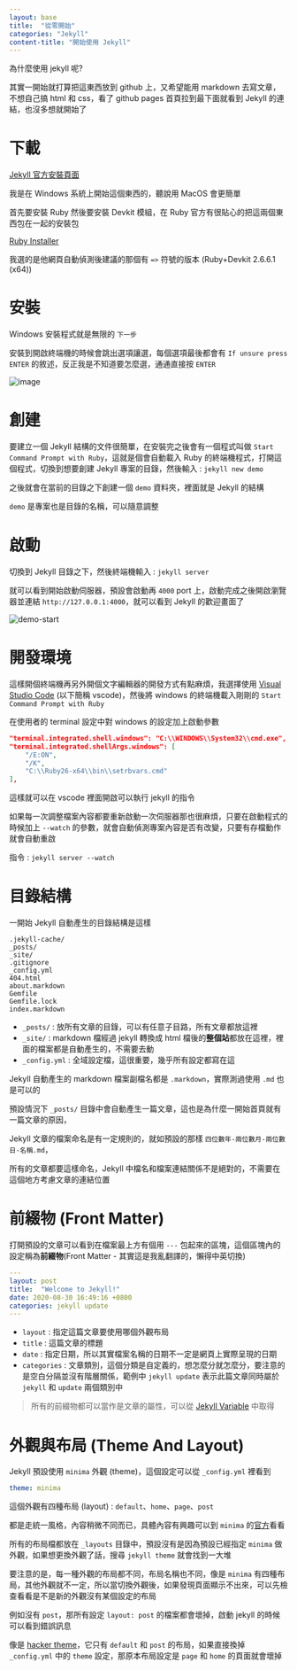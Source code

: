 ```yaml
---
layout: base
title:  "從零開始"
categories: "Jekyll"
content-title: "開始使用 Jekyll"
---
```


為什麼使用 jekyll 呢?

其實一開始就打算把這東西放到 github 上，又希望能用 markdown 去寫文章，不想自己搞 html 和 css，看了 github pages 首頁拉到最下面就看到 Jekyll 的連結，也沒多想就開始了

# 下載

[Jekyll 官方安裝頁面](https://jekyllrb.com/docs/installation/)

我是在 Windows 系統上開始這個東西的，聽說用 MacOS 會更簡單

首先要安裝 Ruby 然後要安裝 Devkit 模組，在 Ruby 官方有很貼心的把這兩個東西包在一起的安裝包

[Ruby Installer](https://rubyinstaller.org/downloads/)

我選的是他網頁自動偵測後建議的那個有 `=>` 符號的版本 (Ruby+Devkit 2.6.6.1 (x64))

# 安裝

Windows 安裝程式就是無限的 `下一步`

安裝到開啟終端機的時候會跳出選項讓選，每個選項最後都會有 `If unsure press ENTER` 的敘述，反正我是不知道要怎麼選，通通直接按 `ENTER`

![image]({{site.baseurl}}/assets/image/ruby-installation.png)


# 創建

要建立一個 Jekyll 結構的文件很簡單，在安裝完之後會有一個程式叫做 `Start Command Prompt with Ruby`，這就是個會自動載入 Ruby 的終端機程式，打開這個程式，切換到想要創建 Jekyll 專案的目錄，然後輸入 : `jekyll new demo`

之後就會在當前的目錄之下創建一個 `demo` 資料夾，裡面就是 Jekyll 的結構

`demo` 是專案也是目錄的名稱，可以隨意調整

# 啟動

切換到 Jekyll 目錄之下，然後終端機輸入 : `jekyll server`

就可以看到開始啟動伺服器，預設會啟動再 `4000` port 上，啟動完成之後開啟瀏覽器並連結
`http://127.0.0.1:4000`，就可以看到 Jekyll 的歡迎畫面了

![demo-start]({{site.baseurl}}/assets/image/jekyll-demo-start.png)

# 開發環境

這樣開個終端機再另外開個文字編輯器的開發方式有點麻煩，我選擇使用 [Visual Studio Code](https://code.visualstudio.com/) (以下簡稱 vscode)，然後將 windows 的終端機載入剛剛的 `Start Command Prompt with Ruby`

在使用者的 terminal 設定中對 windows 的設定加上啟動參數

```json
"terminal.integrated.shell.windows": "C:\\WINDOWS\\System32\\cmd.exe",
"terminal.integrated.shellArgs.windows": [
    "/E:ON",
    "/K",
    "C:\\Ruby26-x64\\bin\\setrbvars.cmd"
],
```

這樣就可以在 vscode 裡面開啟可以執行 jekyll 的指令

如果每一次調整檔案內容都要重新啟動一次伺服器那也很麻煩，只要在啟動程式的時候加上 `--watch` 的參數，就會自動偵測專案內容是否有改變，只要有存檔動作就會自動重啟

指令 : `jekyll server --watch`

# 目錄結構

一開始 Jekyll 自動產生的目錄結構是這樣

```
.jekyll-cache/
_posts/
_site/
.gitignore
_config.yml
404.html
about.markdown
Gemfile
Gemfile.lock
index.markdown
```

- `_posts/` : 放所有文章的目錄，可以有任意子目路，所有文章都放這裡
- `_site/` : markdown 檔經過 jekyll 轉換成 html 檔後的**整個站**都放在這裡，裡面的檔案都是自動產生的，不需要去動
- `_config.yml` : 全域設定檔，這很重要，幾乎所有設定都寫在這

Jekyll 自動產生的 markdown 檔案副檔名都是 `.markdown`，實際測過使用 `.md` 也是可以的

預設情況下 `_posts/` 目錄中會自動產生一篇文章，這也是為什麼一開始首頁就有一篇文章的原因，

Jekyll 文章的檔案命名是有一定規則的，就如預設的那樣 `四位數年-兩位數月-兩位數日-名稱.md`，

所有的文章都要這樣命名，Jekyll 中檔名和檔案連結關係不是絕對的，不需要在這個地方考慮文章的連結位置

# 前綴物 (Front Matter)

打開預設的文章可以看到在檔案最上方有個用 `---` 包起來的區塊，這個區塊內的設定稱為**前綴物**(Front Matter - 其實這是我亂翻譯的，懶得中英切換)

```yml
---
layout: post
title:  "Welcome to Jekyll!"
date: 2020-08-30 16:49:16 +0800
categories: jekyll update
---
```

- `layout` : 指定這篇文章要使用哪個外觀布局
- `title` : 這篇文章的標題
- `date` : 指定日期，所以其實檔案名稱的日期不一定是網頁上實際呈現的日期
- `categories` : 文章類別，這個分類是自定義的，想怎麼分就怎麼分，要注意的是空白分隔並沒有階層關係，範例中 `jekyll update` 表示此篇文章同時屬於 `jekyll` 和 `update` 兩個類別中

> 所有的前綴物都可以當作是文章的屬性，可以從 [Jekyll Variable](https://jekyllrb.com/docs/variables/) 中取得

# 外觀與布局 (Theme And Layout)

Jekyll 預設使用 `minima` 外觀 (theme)，這個設定可以從 `_config.yml` 裡看到

```yml
theme: minima
```

這個外觀有四種布局 (layout) : `default`、`home`、`page`、`post`

都是走統一風格，內容稍微不同而已，具體內容有興趣可以到 `minima` 的[官方](https://github.com/jekyll/minima)看看

所有的布局檔都放在 `_layouts` 目錄中，預設沒有是因為預設已經指定 `minima` 做外觀，如果想更換外觀了話，搜尋 `jekyll theme` 就會找到一大堆

要注意的是，每一種外觀的布局都不同，布局名稱也不同，像是 `minima` 有四種布局，其他外觀就不一定，所以當切換外觀後，如果發現頁面顯示不出來，可以先檢查看看是不是新的外觀沒有某個設定的布局

例如沒有 `post`，那所有設定 `layout: post` 的檔案都會壞掉，啟動 jekyll 的時候可以看到錯誤訊息

像是 [hacker theme](https://github.com/pages-themes/hacker)，它只有 `default` 和 `post` 的布局，如果直接換掉 `_config.yml` 中的 `theme` 設定，那原本布局設定是 `page` 和 `home` 的頁面就會壞掉

